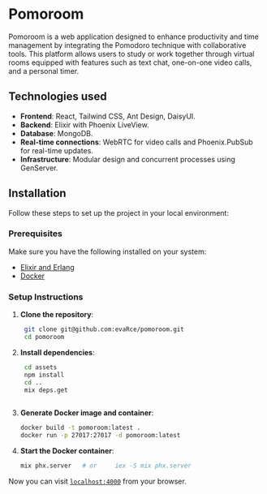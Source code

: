 # Pomoroom

Pomoroom is a web application designed to enhance productivity and time management by integrating the Pomodoro technique with collaborative tools. This platform allows users to study or work together through virtual rooms equipped with features such as text chat, one-on-one video calls, and a personal timer.

## Technologies used

- **Frontend**: React, Tailwind CSS, Ant Design, DaisyUI.
- **Backend**: Elixir with Phoenix LiveView.
- **Database**: MongoDB.
- **Real-time connections**: WebRTC for video calls and Phoenix.PubSub for real-time updates.
- **Infrastructure**: Modular design and concurrent processes using GenServer.

## Installation

Follow these steps to set up the project in your local environment:

### Prerequisites

Make sure you have the following installed on your system:

- [Elixir and Erlang](https://elixir-lang.org/install.html#gnulinux)
- [Docker](https://docs.docker.com/desktop/setup/install/linux/)

### Setup Instructions

1. **Clone the repository**:
   ```bash
	git clone git@github.com:evaRce/pomoroom.git
	cd pomoroom
   
2. **Install dependencies**:
   ```bash
	cd assets
	npm install
	cd ..
	mix deps.get
	
3. **Generate Docker image and container**:
   ```bash
   docker build -t pomoroom:latest .
   docker run -p 27017:27017 -d pomoroom:latest

4. **Start the Docker container**:
   ```bash
   mix phx.server	# or	 iex -S mix phx.server


Now you can visit [`localhost:4000`](http://localhost:4000/) from your browser.
